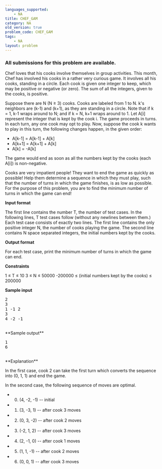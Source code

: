 ```yaml
---
languages_supported:
    - NA
title: CHEF_GAM
category: NA
old_version: true
problem_code: CHEF_GAM
tags:
    - NA
layout: problem
---
```

###  All submissions for this problem are available. 

Chef loves that his cooks involve themselves in group activities. This month, Chef has involved his cooks in a rather very curious game. It involves all his cooks, standing in a circle. Each cook is given one integer to keep, which may be positive or negative (or zero). The sum of all the integers, given to the cooks, is positive.

Suppose there are N (N ≥ 3) cooks. Cooks are labeled from 1 to N. k's neighbors are (k-1) and (k+1), as they are standing in a circle. Note that if k = 1, k-1 wraps around to N; and if k = N, k+1 wraps around to 1. Let A\[i\] represent the integer that is kept by the cook i. The game proceeds in turns. In each turn, any one cook may opt to play. Now, suppose the cook k wants to play in this turn, the following changes happen, in the given order:

- A\[k-1\] = A\[k-1\] + A\[k\]
- A\[k+1\] = A\[k+1\] + A\[k\]
- A\[k\] = -A\[k\]

The game would end as soon as all the numbers kept by the cooks (each A\[i\]) is non-negative.

Cooks are very impatient people! They want to end the game as quickly as possible! Help them determine a sequence in which they must play, such that the number of turns in which the game finishes, is as low as possible. For the purpose of this problem, you are to find the minimum number of turns in which the game can end!

**Input format**

The first line contains the number T, the number of test cases. In the following lines, T test cases follow (without any newlines between them.) Each test case consists of exactly two lines. The first line contains the only positive integer N, the number of cooks playing the game. The second line contains N space separated integers, the initial numbers kept by the cooks.

**Output format**

For each test case, print the minimum number of turns in which the game can end.

**Constraints**

1 ≤ T ≤ 10
 3 ≤ N ≤ 50000
 -200000 ≤ (initial numbers kept by the cooks) ≤ 200000

**Sample input**

<pre>2
3
1 -1 2
3
4 -2 -1

</pre>**Sample output**

<pre>1
6

</pre>**Explanation**

In the first case, cook 2 can take the first turn which converts the sequence into (0, 1, 1) and end the game.

In the second case, the following sequence of moves are optimal.

- 0. (4, -2, -1) -- initial
- 1. (3, -3, 1) -- after cook 3 moves
- 2. (0, 3, -2) -- after cook 2 moves
- 3. (-2, 1, 2) -- after cook 3 moves
- 4. (2, -1, 0) -- after cook 1 moves
- 5. (1, 1, -1) -- after cook 2 moves
- 6. (0, 0, 1) -- after cook 3 moves
